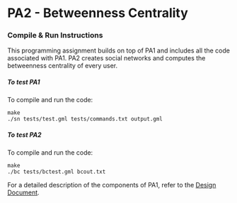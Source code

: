 # PA2 - Betweenness Centrality

### Compile & Run Instructions
This programming assignment builds on top of PA1 and includes all the code associated with PA1. PA2 creates social networks
and computes the betweenness centrality of every user.

##### To test PA1
To compile and run the code:
```shell
make
./sn tests/test.gml tests/commands.txt output.gml
```
##### To test PA2
To compile and run the code:
```shell
make
./bc tests/bctest.gml bcout.txt
```
For a detailed description of the components of PA1, refer to the [Design Document](DesignDocument.md).

